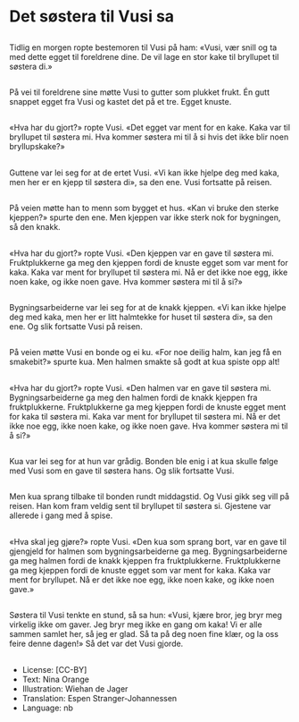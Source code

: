 # Det søstera til Vusi sa

##
Tidlig en morgen ropte bestemoren til Vusi på ham: «Vusi, vær snill og ta med dette egget til foreldrene dine. De vil lage en stor kake til bryllupet til søstera di.»

##
På vei til foreldrene sine møtte Vusi to gutter som plukket frukt. Én gutt snappet egget fra Vusi og kastet det på et tre. Egget knuste.

##
«Hva har du gjort?» ropte Vusi. «Det egget var ment for en kake. Kaka var til bryllupet til søstera mi. Hva kommer søstera mi til å si hvis det ikke blir noen bryllupskake?»

##
Guttene var lei seg for at de ertet Vusi. «Vi kan ikke hjelpe deg med kaka, men her er en kjepp til søstera di», sa den ene. Vusi fortsatte på reisen.

##
På veien møtte han to menn som bygget et hus. «Kan vi bruke den sterke kjeppen?» spurte den ene. Men kjeppen var ikke sterk nok for bygningen, så den knakk.

##
«Hva har du gjort?» ropte Vusi. «Den kjeppen var en gave til søstera mi. Fruktplukkerne ga meg den kjeppen fordi de knuste egget som var ment for kaka. Kaka var ment for bryllupet til søstera mi. Nå er det ikke noe egg, ikke noen kake, og ikke noen gave. Hva kommer søstera mi til å si?»

##
Bygningsarbeiderne var lei seg for at de knakk kjeppen. «Vi kan ikke hjelpe deg med kaka, men her er litt halmtekke for huset til søstera di», sa den ene. Og slik fortsatte Vusi på reisen.

##
På veien møtte Vusi en bonde og ei ku. «For noe deilig halm, kan jeg få en smakebit?» spurte kua. Men halmen smakte så godt at kua spiste opp alt!

##
«Hva har du gjort?» ropte Vusi. «Den halmen var en gave til søstera mi. Bygningsarbeiderne ga meg den halmen fordi de knakk kjeppen fra fruktplukkerne. Fruktplukkerne ga meg kjeppen fordi de knuste egget ment for kaka til søstera mi. Kaka var ment for bryllupet til søstera mi. Nå er det ikke noe egg, ikke noen kake, og ikke noen gave. Hva kommer søstera mi til å si?»

##
Kua var lei seg for at hun var grådig. Bonden ble enig i at kua skulle følge med Vusi som en gave til søstera hans. Og slik fortsatte Vusi.

##
Men kua sprang tilbake til bonden rundt middagstid. Og Vusi gikk seg vill på reisen. Han kom fram veldig sent til bryllupet til søstera si. Gjestene var allerede i gang med å spise.

##
«Hva skal jeg gjøre?» ropte Vusi. «Den kua som sprang bort, var en gave til gjengjeld for halmen som bygningsarbeiderne ga meg. Bygningsarbeiderne ga meg halmen fordi de knakk kjeppen fra fruktplukkerne. Fruktplukkerne ga meg kjeppen fordi de knuste egget som var ment for kaka. Kaka var ment for bryllupet. Nå er det ikke noe egg, ikke noen kake, og ikke noen gave.»

##
Søstera til Vusi tenkte en stund, så sa hun: «Vusi, kjære bror, jeg bryr meg virkelig ikke om gaver. Jeg bryr meg ikke en gang om kaka! Vi er alle sammen samlet her, så jeg er glad. Så ta på deg noen fine klær, og la oss feire denne dagen!» Så det var det Vusi gjorde.

##
* License: [CC-BY]
* Text: Nina Orange
* Illustration: Wiehan de Jager
* Translation: Espen Stranger-Johannessen
* Language: nb
